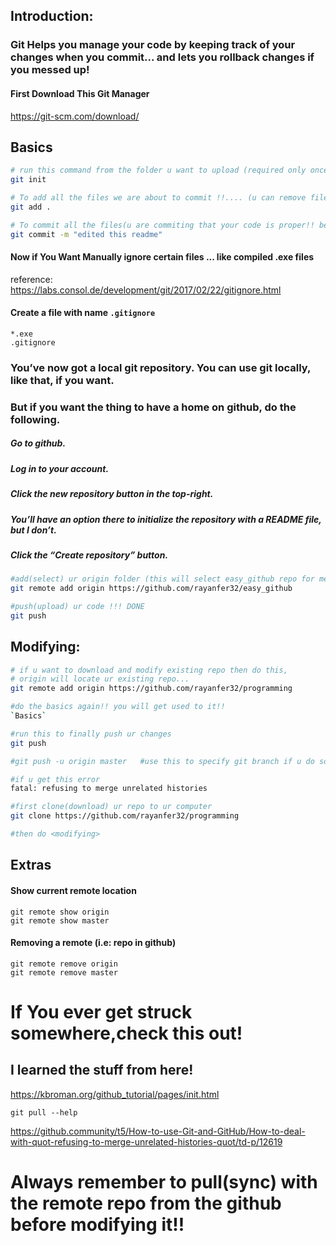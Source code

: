 ## Introduction:
### Git Helps you manage your code by keeping track of your changes when you commit... and lets you rollback changes if you messed up!

#### First Download This Git Manager 
https://git-scm.com/download/

## Basics
```sh
# run this command from the folder u want to upload (required only once)
git init

# To add all the files we are about to commit !!.... (u can remove files in a text file that will pop up now)
git add .

# To commit all the files(u are commiting that your code is proper!! be sure ..it might hurt someone!)
git commit -m "edited this readme"
```
#### Now if You Want Manually ignore certain files ... like compiled .exe files
reference: https://labs.consol.de/development/git/2017/02/22/gitignore.html

#### Create a file with name `.gitignore`
```
*.exe
.gitignore
```

### You’ve now got a local git repository. You can use git locally, like that, if you want. 
### But if you want the thing to have a home on github, do the following.

##### Go to github.
##### Log in to your account.
##### Click the new repository button in the top-right. 
##### You’ll have an option there to initialize the repository with a README file, but I don’t.
##### Click the “Create repository” button.

```sh
#add(select) ur origin folder (this will select easy_github repo for me...yay!)
git remote add origin https://github.com/rayanfer32/easy_github

#push(upload) ur code !!! DONE
git push
```
## Modifying:
```sh
# if u want to download and modify existing repo then do this,
# origin will locate ur existing repo...
git remote add origin https://github.com/rayanfer32/programming

#do the basics again!! you will get used to it!!
`Basics`

#run this to finally push ur changes
git push

#git push -u origin master   #use this to specify git branch if u do so

#if u get this error
fatal: refusing to merge unrelated histories

#first clone(download) ur repo to ur computer
git clone https://github.com/rayanfer32/programming

#then do <modifying>
```

## Extras 
#### Show current remote location
```
git remote show origin
git remote show master
```
#### Removing a remote (i.e: repo in github)   
```
git remote remove origin
git remote remove master
```

# If You ever get struck somewhere,check this out!
## I learned the stuff from here!

https://kbroman.org/github_tutorial/pages/init.html

`git pull --help`

https://github.community/t5/How-to-use-Git-and-GitHub/How-to-deal-with-quot-refusing-to-merge-unrelated-histories-quot/td-p/12619

# Always remember to pull(sync) with the remote repo from the github before modifying it!!
